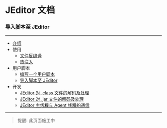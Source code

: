 # JEditor 文档

### 导入脚本至 JEditor

---

- [介绍](../Introduce.MD)
- 使用
    - [文件反编译](../Usage/File-Decompile.MD)
    - [热注入](../Usage/Hot-Inject.MD)
- 用户脚本
    - [编写一个用户脚本](Create-Coding.MD)
    - [导入脚本至 JEditor](Import.MD)
- 开发
    - [JEditor 对 .class 文件的解码及处理](../Develop/Class-File-Process.MD)
    - [JEditor 对 .jar 文件的解码及处理](../Develop/Jar-File-Process.MD)
    - [JEditor 主线程与 Agent 线程的通信](../Develop/Socket-Communication.MD)

---

> 提醒: 此页面施工中